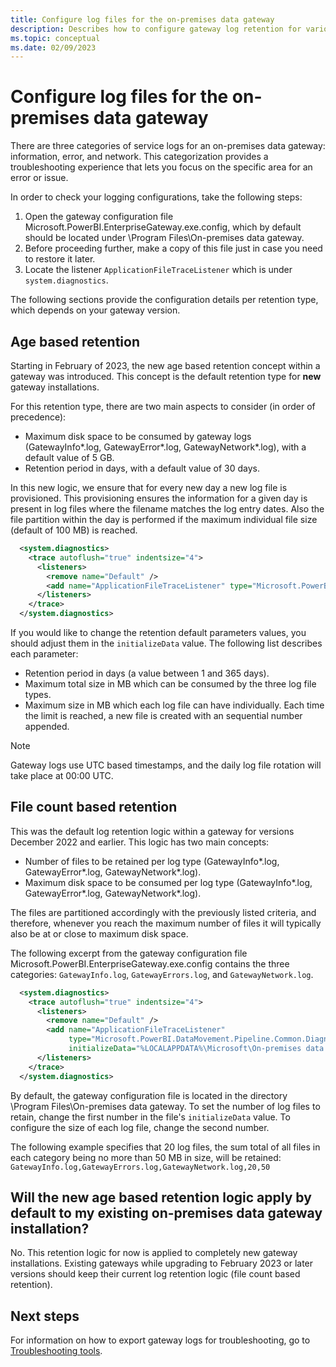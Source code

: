 ```yaml
---
title: Configure log files for the on-premises data gateway
description: Describes how to configure gateway log retention for various versions of the on-premise data gateway.
ms.topic: conceptual
ms.date: 02/09/2023
---
```

# Configure log files for the on-premises data gateway

There are three categories of service logs for an on-premises data gateway: information, error, and network. This categorization provides a troubleshooting experience that lets you focus on the specific area for an error or issue.

In order to check your logging configurations, take the following steps:

1. Open the gateway configuration file Microsoft.PowerBI.EnterpriseGateway.exe.config, which by default should be located under \Program Files\On-premises data gateway.
1. Before proceeding further, make a copy of this file just in case you need to restore it later.
1. Locate the listener `ApplicationFileTraceListener` which is under `system.diagnostics`.

The following sections provide the configuration details per retention type, which depends on your gateway version.

## Age based retention

Starting in February of 2023, the new age based retention concept within a gateway was introduced. This concept is the default retention type for **new** gateway installations.

For this retention type, there are two main aspects to consider (in order of precedence):

 * Maximum disk space to be consumed by gateway logs (GatewayInfo*.log, GatewayError*.log, GatewayNetwork*.log), with a default value of 5 GB.
 * Retention period in days, with a default value of 30 days.
 
In this new logic, we ensure that for every new day a new log file is provisioned. This provisioning ensures the information for a given day is present in log files where the filename matches the log entry dates.
Also the file partition within the day is performed if the maximum individual file size (default of 100 MB) is reached.

```xml
  <system.diagnostics>
    <trace autoflush="true" indentsize="4">
      <listeners>
        <remove name="Default" />
        <add name="ApplicationFileTraceListener" type="Microsoft.PowerBI.DataMovement.Pipeline.Common.Diagnostics.AgeBasedRetentionRotatableFilesManagerTraceListener, Microsoft.PowerBI.DataMovement.Pipeline.Common" initializeData="%LOCALAPPDATA%\Microsoft\On-premises data gateway\,30,5120,100" />
      </listeners>
    </trace>
  </system.diagnostics>
```

If you would like to change the retention default parameters values, you should adjust them in the `initializeData` value. The following list describes each parameter:

* Retention period in days (a value between 1 and 365 days).
* Maximum total size in MB which can be consumed by the three log file types.
* Maximum size in MB which each log file can have individually. Each time the limit is reached, a new file is created with an sequential number appended.

> [!NOTE] 
> Gateway logs use UTC based timestamps, and the daily log file rotation will take place at 00:00 UTC.

## File count based retention

This was the default log retention logic within a gateway for versions December 2022 and earlier. This logic has two main concepts:

 * Number of files to be retained per log type (GatewayInfo*.log, GatewayError*.log, GatewayNetwork*.log).
 * Maximum disk space to be consumed per log type (GatewayInfo*.log, GatewayError*.log, GatewayNetwork*.log).

The files are partitioned accordingly with the previously listed criteria, and therefore, whenever you reach the maximum number of files it will typically also be at or close to maximum disk space.

The following excerpt from the gateway configuration file Microsoft.PowerBI.EnterpriseGateway.exe.config contains the three categories: `GatewayInfo.log`, `GatewayErrors.log`, and `GatewayNetwork.log`.

```xml
  <system.diagnostics>
    <trace autoflush="true" indentsize="4">
      <listeners>
        <remove name="Default" />
        <add name="ApplicationFileTraceListener"
             type="Microsoft.PowerBI.DataMovement.Pipeline.Common.Diagnostics.RotatableFilesManagerTraceListener, Microsoft.PowerBI.DataMovement.Pipeline.Common"
             initializeData="%LOCALAPPDATA%\Microsoft\On-premises data gateway\,GatewayInfo.log,GatewayErrors.log,GatewayNetwork.log,20,50" />
      </listeners>
    </trace>
  </system.diagnostics>
```

By default, the gateway configuration file is located in the directory \Program Files\On-premises data gateway. To set the number of log files to retain, change the first number in the file's `initializeData` value. To configure the size of each log file, change the second number.

The following example specifies that 20 log files, the sum total of all files in each category being no more than 50 MB in size, will be retained:
 `GatewayInfo.log,GatewayErrors.log,GatewayNetwork.log,20,50`

## Will the new age based retention logic apply by default to my existing on-premises data gateway installation?

No. This retention logic for now is applied to completely new gateway installations. Existing gateways while upgrading to February 2023 or later versions should keep their current log retention logic (file count based retention).

## Next steps

For information on how to export gateway logs for troubleshooting, go to [Troubleshooting tools](service-gateway-tshoot.md#troubleshooting-tools).
